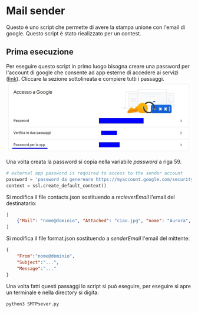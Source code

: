 # Mail sender
Questo è uno script che permette di avere la stampa unione con l'email di google.
Questo script è stato riealizzato per un contest.

## Prima esecuzione
Per eseguire questo script in primo luogo bisogna creare una password per l'account di google che consente ad app esterne di accedere ai servizi ([link](https://myaccount.google.com/security?rapt=AEjHL4MbGEoWlakBM55Kv8XTcOfZgPpiF0sn6LbXOMjRPYj9pFnk5933vhH9gJGVxa0BcDmwzu1WkRwGq5kwX7oUVX-KqCwEbg)).
Cliccare la sezione sottolineata e compiere tutti i passaggi.
![Immagine](./docImages/PasswordAccount.jpg)

Una volta creata la password si copia nella variabile *password* a riga 59.
```python
# external app password is required to access to the sender account
password = 'password da genereare https://myaccount.google.com/security?rapt=AEjHL4MbGEoWlakBM55Kv8XTcOfZgPpiF0sn6LbXOMjRPYj9pFnk5933vhH9gJGVxa0BcDmwzu1WkRwGq5kwX7oUVX-KqCwEbg' 
context = ssl.create_default_context()
```
Si modifica il file contacts.json sostituendo a *recieverEmail* l'email del destinatario:
```json
[
    {"Mail": "nome@dominio", "Attached": "ciao.jpg", "nome": "Aurora",  "numero": "33333333"}
]
```
Si modifica il file format.json sostituendo a *senderEmail* l'email del mittente:
```json
{
    "From":"nome@dominio",
    "Subject":"...",
    "Message":"..."
}
```
Una volta fatti questi passaggi lo script si può eseguire, per eseguire si apre un terminale e nella directory si digita:

```terminal
python3 SMTPsever.py
```
